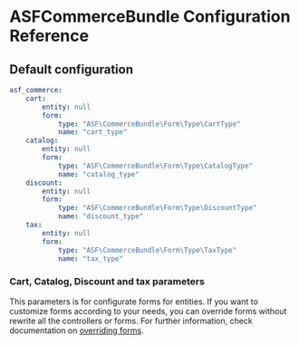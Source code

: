 # ASFCommerceBundle Configuration Reference

## Default configuration

```yaml
asf_commerce:
    cart:
        entity: null
        form:
            type: "ASF\CommerceBundle\Form\Type\CartType"
            name: "cart_type"
    catalog:
        entity: null
        form:
            type: "ASF\CommerceBundle\Form\Type\CatalogType"
            name: "catalog_type"
    discount:
        entity: null
        form:
            type: "ASF\CommerceBundle\Form\Type\DiscountType"
            name: "discount_type"
    tax:
        entity: null
        form:
            type: "ASF\CommerceBundle\Form\Type\TaxType"
            name: "tax_type"
```

### Cart, Catalog, Discount and tax parameters

This parameters is for configurate forms for entities. If you want to customize forms according  to your needs, you can override forms without rewrite all the controllers or forms. For further information, check documentation on [overriding forms](forms.md).